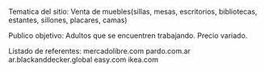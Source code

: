Tematica del sitio:
Venta de muebles(sillas, mesas, escritorios, bibliotecas, estantes, sillones, placares, camas)

Publico objetivo:
Adultos que se encuentren trabajando. Precio variado.

Listado de referentes:
mercadolibre.com
pardo.com.ar
ar.blackanddecker.global
easy.com
ikea.com

